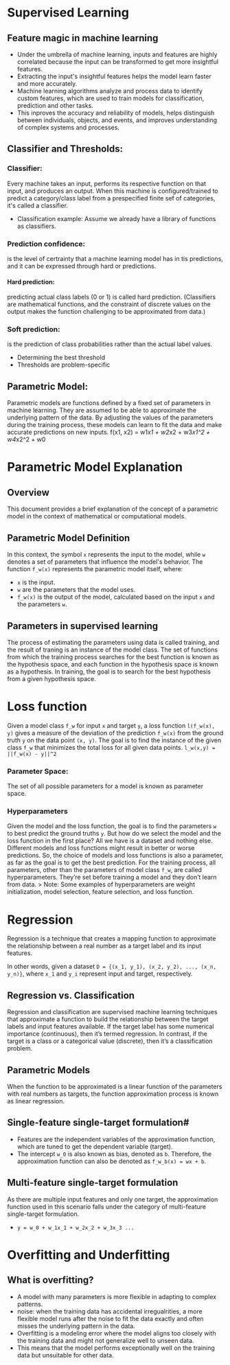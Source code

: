 # Supervised Learning
## Feature magic in machine learning
* Under the umbrella of machine learning, inputs and features are highly correlated because the input can be transformed to get more insightful features. 
* Extracting the input's insightful features helps the model learn faster and more accurately. 
* Machine learning algorithms analyze and process data to identify custom features, which are used to train models for classification, prediction and other tasks. 
* This inproves the accuracy and reliability of models, helps distinguish between individuals, objects, and events, and improves understanding of complex systems and processes. 

## Classifier and Thresholds:
### Classifier:
Every machine takes an input, performs its respective function on that input, and produces an output. When this machine is configured/trained to predict a category/class label from a prespecified finite sef of categories, it's called a classifier.
* Classification example: Assume we already have a library of functions as classifiers. 

### Prediction confidence:
is the level of certrainty that a machine learning model has in tis predictions, and it can be expressed through hard or predictions. 
#### Hard prediction:
predicting actual class labels (0 or 1) is called hard prediction. (Classifiers are mathematical functions, and the constraint of discrete values on the output makes the function challenging to be approximated from data.)
### Soft prediction:
is the prediction of class probabilities rather than the actual label values. 
* Determining the best threshold
* Thresholds are problem-specific

## Parametric Model:
Parametric models are functions defined by a fixed set of parameters in machine learning. They are assumed to be able to approximate the underlying pattern of the data. By adjusting the values of the parameters during the training process, these models can learn to fit the data and make accurate predictions on new inputs. f(x1, x2) = w1*x1 + w2*x2 + w3*x1^2 + w4*x2^2 + w0
# Parametric Model Explanation

## Overview

This document provides a brief explanation of the concept of a parametric model in the context of mathematical or computational models.

## Parametric Model Definition

In this context, the symbol `x` represents the input to the model, while `w` denotes a set of parameters that influence the model's behavior. The function `f_w(x)` represents the parametric model itself, where:

- `x` is the input.
- `w` are the parameters that the model uses.
- `f_w(x)` is the output of the model, calculated based on the input `x` and the parameters `w`.

## Parameters in supervised learning
The process of estimating the parameters using data is called training, and the result of traning is an instance of the model class. The set of functions from which the training process searches for the best function is known as the hypothesis space, and each function in the hypothesis space is known as a hypothesis. In training, the goal is to search for the best hypothesis from a given hypothesis space.

# Loss function
Given a model class `f_w` for input `x` and target `y`, a loss function `l(f_w(x), y)` gives a measure of the deviation of the prediction `f_w(x)` from the ground truth `y` on the data point `(x, y)`. The goal is to find the instance of the given class `f_w` that minimizes the total loss for all given data points. `l_w(x,y) = ||f_w(x) - y||^2`

### Parameter Space:
The set of all possible parameters for a model is known as parameter space.

### Hyperparameters

Given the model and the loss function, the goal is to find the parameters `w` to best predict the ground truths `y`. But how do we select the model and the loss function in the first place? All we have is a dataset and nothing else. Different models and loss functions might result in better or worse predictions. So, the choice of models and loss functions is also a parameter, as far as the goal is to get the best prediction. For the training process, all parameters, other than the parameters of model class `f_w`, are called hyperparameters. They’re set before training a model and they don’t learn from data. > Note: Some examples of hyperparameters are weight initialization, model selection, feature selection, and loss function.

# Regression
Regression is a technique that creates a mapping function to approximate the relationship between a real number as a target label and its input features.

In other words, given a dataset `D = {(x_1, y_1), (x_2, y_2), ..., (x_n, y_n)}`, where `x_1` and `y_i` represent input and target, respectively.

## Regression vs. Classification
Regression and classification are supervised machine learning techniques that approximate a function to build the relationship between the target labels and input features available. If the target label has some numerical importance (continuous), then it’s termed regression. In contrast, if the target is a class or a categorical value (discrete), then it’s a classification problem.

## Parametric Models
When the function to be approximated is a linear function of the parameters with real numbers as targets, the function approximation process is known as linear regression.

## Single-feature single-target formulation#
* Features are the independent variables of the approximation function, which are tuned to get the dependent variable (target).
* The intercept `w_0` is also known as bias, denoted as `b`. Therefore, the approximation function can also be denoted as `f_w_b(x) = wx + b`.

## Multi-feature single-target formulation
 As there are multiple input features and only one target, the approximation function used in this scenario falls under the category of multi-feature single-target formulation.
 * `y = w_0 + w_1x_1 + w_2x_2 + w_3x_3 ...`

# Overfitting and Underfitting
## What is overfitting?
* A model with many parameters is more flexible in adapting to complex patterns.
* noise: when the training data has accidental irregualrities, a more flexible model runs after the noise to fit the data exactly and often misses the underlying pattern in the data.
* Overfitting is a modeling error where the model aligns too closely with the training data and might not generalize well to unseen data. 
* This means that the model performs exceptionally well on the training data but unsuitable for other data.

